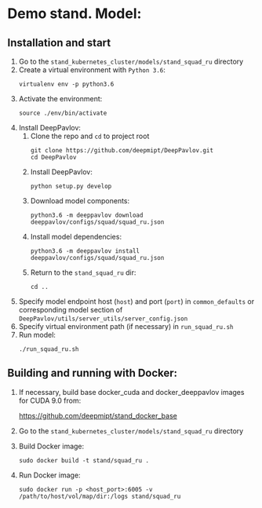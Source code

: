 # Demo stand. Model: 

## Installation and start
1. Go to the `stand_kubernetes_cluster/models/stand_squad_ru` directory
2. Create a virtual environment with `Python 3.6`:
    ```
    virtualenv env -p python3.6
    ```
3. Activate the environment:
    ```
    source ./env/bin/activate
    ```
4. Install DeepPavlov:
    1. Clone the repo and `cd` to project root
        ```
        git clone https://github.com/deepmipt/DeepPavlov.git
        cd DeepPavlov
        ```
    2. Install DeepPavlov:
        ```
        python setup.py develop
        ```
    3. Download model components:
        ```
        python3.6 -m deeppavlov download deeppavlov/configs/squad/squad_ru.json
        ```
    4. Install model dependencies:
        ```
        python3.6 -m deeppavlov install deeppavlov/configs/squad/squad_ru.json
        ```
    5. Return to the `stand_squad_ru` dir:
        ```
        cd ..
        ```
5. Specify model endpoint host (`host`) and port (`port`) in `common_defaults` or corresponding model section of `DeepPavlov/utils/server_utils/server_config.json`
6. Specify virtual environment path (if necessary) in `run_squad_ru.sh`
7. Run model:
    ```
    ./run_squad_ru.sh
    ```

## Building and running with Docker:
1. If necessary, build base docker_cuda and docker_deeppavlov images for CUDA 9.0 from:

   https://github.com/deepmipt/stand_docker_base
  
2. Go to the `stand_kubernetes_cluster/models/stand_squad_ru` directory

3. Build Docker image:
   ```
   sudo docker build -t stand/squad_ru .
   ```
4. Run Docker image:
   ```
   sudo docker run -p <host_port>:6005 -v /path/to/host/vol/map/dir:/logs stand/squad_ru
   ```